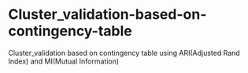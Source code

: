 # Cluster_validation-based-on-contingency-table
Cluster_validation based on contingency table using ARI(Adjusted Rand Index) and MI(Mutual Information)
